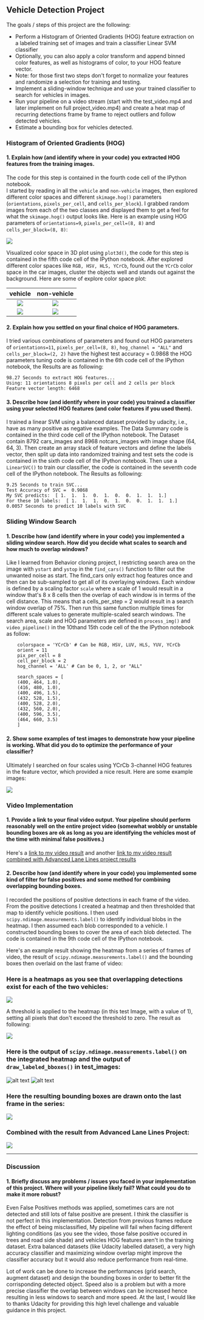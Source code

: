 
## Vehicle Detection Project

The goals / steps of this project are the following:

* Perform a Histogram of Oriented Gradients (HOG) feature extraction on a labeled training set of images and train a classifier Linear SVM classifier
* Optionally, you can also apply a color transform and append binned color features, as well as histograms of color, to your HOG feature vector. 
* Note: for those first two steps don't forget to normalize your features and randomize a selection for training and testing.
* Implement a sliding-window technique and use your trained classifier to search for vehicles in images.
* Run your pipeline on a video stream (start with the test_video.mp4 and later implement on full project_video.mp4) and create a heat map of recurring detections frame by frame to reject outliers and follow detected vehicles.
* Estimate a bounding box for vehicles detected.

[//]: # (Image References)
[image1]: ./output_images/carOrNcar.png
[image2]: ./examples/HOG_example.jpg
[image3]: ./examples/sliding_windows.jpg
[image4]: ./output_images/draw_boxes.png
[image5]: ./examples/bboxes_and_heat.png
[image6]: ./output_images/labled.png
[image7]: ./output_images/project2.png
[image8]: ./output_images/project1.png
[image9]: ./output_images/ncar3dColorSpaceHLS.png
[image10]: ./output_images/ncar3dColorSpaceHSV.png
[image11]: ./output_images/car3dColorSpaceHSV.png
[image12]: ./output_images/car3dColorSpaceHLS.png
[image13]: ./output_images/carDetect.png
[image14]: ./output_images/heatMap.png
[image15]: ./output_images/apply_threshold.png
[video1]: ./project_video_orin.mp4
[video2]: ./project_video_out.mp4

### Histogram of Oriented Gradients (HOG)

#### 1. Explain how (and identify where in your code) you extracted HOG features from the training images.

The code for this step is contained in the fourth code cell of the IPython notebook.  
I started by reading in all the `vehicle` and `non-vehicle` images, then explored different color spaces and different `skimage.hog()` parameters (`orientations`, `pixels_per_cell`, and `cells_per_block`).  I grabbed random images from each of the two classes and displayed them to get a feel for what the `skimage.hog()` output looks like.
Here is an example using HOG parameters of `orientations=9`, `pixels_per_cell=(8, 8)` and `cells_per_block=(8, 8)`:


![][image1]  

Visualized color space in 3D plot using `plot3d()`, the code for this step is contained in the fifth code cell of the IPython notebook. After explored different color spaces like `RGB, HSV, HLS, YCrCb`, found out the `YCrCb` color space in the car images, cluster the objects well and stands out against the background. Here are some of explore color space plot:  

|              vehicle                    |                     non-vehicle                        | 
| :-------------------------------------: |:------------------------------------------------------:|
|![][image11]                      |                ![][image10]                     |
|![][image12]                      |                ![][image9]                     |


#### 2. Explain how you settled on your final choice of HOG parameters.

I tried various combinations of parameters and found out HOG parameters of `orientations=11`, `pixels_per_cell=(8, 8)`, `hog_channel = "ALL"` and `cells_per_block=(2, 2)` have the highest test accuracy = 0.9868 the HOG parameters tuning code is contained in the 6th code cell of the IPython notebook, the Results are as following:
  
```
98.27 Seconds to extract HOG features...
Using: 11 orientations 8 pixels per cell and 2 cells per block
Feature vector length: 6468
```  

#### 3. Describe how (and identify where in your code) you trained a classifier using your selected HOG features (and color features if you used them).

I trained a linear SVM using a balanced dataset provided by udacity, i.e., have as many positive as negative examples. The Data Summary code is contained in the third code cell of the IPython notebook. The Dataset contain 8792 cars_images and 8968 notcars_images with image shape (64, 64, 3).
Then create an array stack of feature vectors and define the labels vector, then split up data into randomized training and test sets the code is contained in the sixth code cell of the IPython notebook. Then use a `LinearSVC()` to train our classifier, the code is contained in the seventh code cell of the IPython notebook. The Results as following:  
    
```
9.25 Seconds to train SVC...
Test Accuracy of SVC =  0.9868
My SVC predicts:  [ 1.  1.  1.  0.  1.  0.  0.  1.  1.  1.]
For these 10 labels:  [ 1.  1.  1.  0.  1.  0.  0.  1.  1.  1.]
0.0057 Seconds to predict 10 labels with SVC
``` 
### Sliding Window Search

#### 1. Describe how (and identify where in your code) you implemented a sliding window search.  How did you decide what scales to search and how much to overlap windows?

Like I learned from Behavior cloning project, I restricting search area on the image with `ystart` and `ystop` in the `find_cars()` function to filter out the unwanted noise as start. The find_cars only extract hog features once and then can be sub-sampled to get all of its overlaying windows. Each window is defined by a scaling factor `scale` where a scale of 1 would result in a window that's 8 x 8 cells then the overlap of each window is in terms of the cell distance. This means that a cells_per_step = 2 would result in a search window overlap of 75%. Then run this same function multiple times for different scale values to generate multiple-scaled search windows. The search area, scale and HOG parameters are defined in `process_img()` and `video_pipeline()` in the 10thand 15th code cell of the the IPython notebook as follow:  

```
    colorspace = 'YCrCb' # Can be RGB, HSV, LUV, HLS, YUV, YCrCb
    orient = 11
    pix_per_cell = 8
    cell_per_block = 2
    hog_channel = 'ALL' # Can be 0, 1, 2, or "ALL"

    search_spaces = [
    (400, 464, 1.0),
    (416, 480, 1.0),
    (400, 496, 1.5),
    (432, 528, 1.5),
    (400, 528, 2.0),
    (432, 560, 2.0),
    (400, 596, 3.5),
    (464, 660, 3.5)
    ]
```

#### 2. Show some examples of test images to demonstrate how your pipeline is working.  What did you do to optimize the performance of your classifier?

Ultimately I searched on four scales using YCrCb 3-channel HOG features in the feature vector, which provided a nice result.  Here are some example images:

![][image4]


### Video Implementation

#### 1. Provide a link to your final video output.  Your pipeline should perform reasonably well on the entire project video (somewhat wobbly or unstable bounding boxes are ok as long as you are identifying the vehicles most of the time with minimal false positives.)
Here's a [link to my video result](https://www.youtube.com/watch?v=ElI4HmAOJfY) and another [link to my video result combined with Advanced Lane Lines project results](https://www.youtube.com/watch?v=mixOeI5b8ZY)


#### 2. Describe how (and identify where in your code) you implemented some kind of filter for false positives and some method for combining overlapping bounding boxes.

I recorded the positions of positive detections in each frame of the video.  From the positive detections I created a heatmap and then thresholded that map to identify vehicle positions.  I then used `scipy.ndimage.measurements.label()` to identify individual blobs in the heatmap.  I then assumed each blob corresponded to a vehicle.  I constructed bounding boxes to cover the area of each blob detected. The code is contained in the 9th code cell of the IPython notebook.  

Here's an example result showing the heatmap from a series of frames of video, the result of `scipy.ndimage.measurements.label()` and the bounding boxes then overlaid on the last frame of video:

### Here is a heatmaps as you see that overlapping detections exist for each of the two vehicles:

![][image14]
  
A threshold is applied to the heatmap (in this test Image, with a value of 1), setting all pixels that don't exceed the threshold to zero. The result as following:  

![][image15]

### Here is the output of `scipy.ndimage.measurements.label()` on the integrated heatmap and the output of `draw_labeled_bboxes()` in test_images:
![alt text][image6]
![alt text][image13]  

### Here the resulting bounding boxes are drawn onto the last frame in the series:
![][image7]  

### Combined with the result from Advanced Lane Lines Project:
![][image8]



---

### Discussion

#### 1. Briefly discuss any problems / issues you faced in your implementation of this project.  Where will your pipeline likely fail?  What could you do to make it more robust?

Even False Positives methods was applied, sometimes cars are not detected and still lots of false positive are present. I think the classifier is not perfect in this implementation. Detection from previous frames reduce the effect of being misclassified, My pipeline will fail when facing different lighting conditions (as you see the video, those false positive occured in trees and road side shade) and vehicles HOG features aren't in the training dataset. Extra balanced datasets (like Udacity labelled dataset), a very high accuracy classifier and maximizing window overlap might improve the classifier accuracy but it would also reduce performance from real-time.

Lot of work can be done to increase the performances (grid search, augment dataset) and design the bounding boxes in order to better fit the corrisponding detected object. Speed also is a problem but with a more precise classifier the overlap between windows can be increased hence resulting in less windows to search and more speed. At the last, I would like to thanks Udacity for providing this high level challenge and valuable guidance in this project.
 

